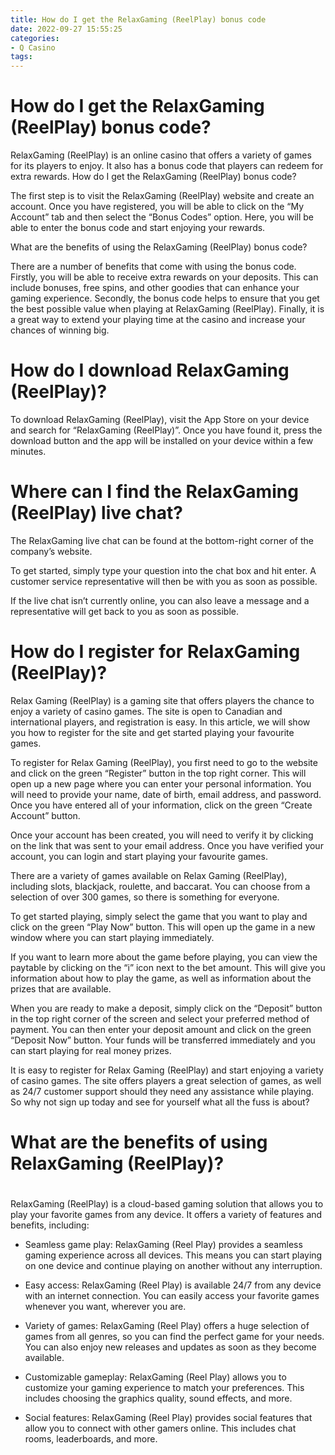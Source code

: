 ```yaml
---
title: How do I get the RelaxGaming (ReelPlay) bonus code
date: 2022-09-27 15:55:25
categories:
- Q Casino
tags:
---
```



#  How do I get the RelaxGaming (ReelPlay) bonus code?

RelaxGaming (ReelPlay) is an online casino that offers a variety of games for its players to enjoy. It also has a bonus code that players can redeem for extra rewards. 
How do I get the RelaxGaming (ReelPlay) bonus code?

The first step is to visit the RelaxGaming (ReelPlay) website and create an account. Once you have registered, you will be able to click on the “My Account” tab and then select the “Bonus Codes” option. Here, you will be able to enter the bonus code and start enjoying your rewards.

What are the benefits of using the RelaxGaming (ReelPlay) bonus code?

There are a number of benefits that come with using the bonus code. Firstly, you will be able to receive extra rewards on your deposits. This can include bonuses, free spins, and other goodies that can enhance your gaming experience. Secondly, the bonus code helps to ensure that you get the best possible value when playing at RelaxGaming (ReelPlay). Finally, it is a great way to extend your playing time at the casino and increase your chances of winning big.

#  How do I download RelaxGaming (ReelPlay)?

To download RelaxGaming (ReelPlay), visit the App Store on your device and search for “RelaxGaming (ReelPlay)”. Once you have found it, press the download button and the app will be installed on your device within a few minutes.

#  Where can I find the RelaxGaming (ReelPlay) live chat?

The RelaxGaming live chat can be found at the bottom-right corner of the company’s website.

To get started, simply type your question into the chat box and hit enter. A customer service representative will then be with you as soon as possible.

If the live chat isn’t currently online, you can also leave a message and a representative will get back to you as soon as possible.

#  How do I register for RelaxGaming (ReelPlay)?

Relax Gaming (ReelPlay) is a gaming site that offers players the chance to enjoy a variety of casino games. The site is open to Canadian and international players, and registration is easy. In this article, we will show you how to register for the site and get started playing your favourite games.

To register for Relax Gaming (ReelPlay), you first need to go to the website and click on the green “Register” button in the top right corner. This will open up a new page where you can enter your personal information. You will need to provide your name, date of birth, email address, and password. Once you have entered all of your information, click on the green “Create Account” button.

Once your account has been created, you will need to verify it by clicking on the link that was sent to your email address. Once you have verified your account, you can login and start playing your favourite games.

There are a variety of games available on Relax Gaming (ReelPlay), including slots, blackjack, roulette, and baccarat. You can choose from a selection of over 300 games, so there is something for everyone.

To get started playing, simply select the game that you want to play and click on the green “Play Now” button. This will open up the game in a new window where you can start playing immediately.

If you want to learn more about the game before playing, you can view the paytable by clicking on the “i” icon next to the bet amount. This will give you information about how to play the game, as well as information about the prizes that are available.

When you are ready to make a deposit, simply click on the “Deposit” button in the top right corner of the screen and select your preferred method of payment. You can then enter your deposit amount and click on the green “Deposit Now” button. Your funds will be transferred immediately and you can start playing for real money prizes.

It is easy to register for Relax Gaming (ReelPlay) and start enjoying a variety of casino games. The site offers players a great selection of games, as well as 24/7 customer support should they need any assistance while playing. So why not sign up today and see for yourself what all the fuss is about?

#  What are the benefits of using RelaxGaming (ReelPlay)?

#

RelaxGaming (ReelPlay) is a cloud-based gaming solution that allows you to play your favorite games from any device. It offers a variety of features and benefits, including:

* Seamless game play: RelaxGaming (Reel Play) provides a seamless gaming experience across all devices. This means you can start playing on one device and continue playing on another without any interruption.

* Easy access: RelaxGaming (Reel Play) is available 24/7 from any device with an internet connection. You can easily access your favorite games whenever you want, wherever you are.

* Variety of games: RelaxGaming (Reel Play) offers a huge selection of games from all genres, so you can find the perfect game for your needs. You can also enjoy new releases and updates as soon as they become available.

* Customizable gameplay: RelaxGaming (Reel Play) allows you to customize your gaming experience to match your preferences. This includes choosing the graphics quality, sound effects, and more.

* Social features: RelaxGaming (Reel Play) provides social features that allow you to connect with other gamers online. This includes chat rooms, leaderboards, and more.